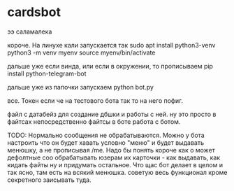 # cardsbot
ээ саламалека 


короче. На линухе кали запускается так
sudo apt install python3-venv
python3 -m venv myenv
source myenv/bin/activate

дальше уже если винда, или если в окружении, то прописываем
pip install python-telegram-bot

дальше уже из папочки запускаем
python bot.py

все.
Токен если че на тестового бота так то на него пофиг.

файл с датабейз для создание дбшки и работы с ней. ну это просто
в файтсах непосредственно файтсы
в боте работа с ботом.

TODO:
Нормально сообщения не обрабатываются. Можно у бота настроить что он будет хавать условно "меню" и будет выдавать менюшку, а не прописывая /me. Надо бы понять короче как о может дефолтные соо обрабатывать
юзерам их карточки - как выдавать, как кидать файты ну и придумать остальное. 
Что щас бот делает в целом и так ясно, там есть на всякий менюшка. советую весь функционал кроме секретного заисывать туда.
